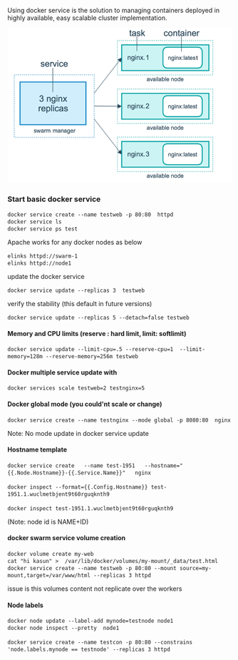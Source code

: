 

Using docker service is the solution to managing containers deployed in highly available, easy scalable cluster implementation.

![](https://github.com/Kasunmadura/docker/blob/master/docker_swarm/services/docker-swarm-nginx.png)

###  Start basic docker service

    docker service create --name testweb -p 80:80  httpd
    docker service ls
    docker service ps test

Apache works for any docker nodes  as below

    elinks httpd://swarm-1
    elinks httpd://node1

update the docker service

    docker service update --replicas 3  testweb

verify the stability (this default in future versions)

    docker service update --replicas 5 --detach=false testweb

#### Memory and CPU limits (reserve : hard limit, limit: softlimit)

    docker service update --limit-cpu=.5 --reserve-cpu=1  --limit-memory=128m --reserve-memory=256m testweb

#### Docker multiple service update with

    docker services scale testweb=2 testnginx=5

#### Docker global mode  (you could'nt scale or change)

    docker service create --name testnginx --mode global -p 8080:80  nginx

Note: No mode update in docker service update


#### Hostname template  

    docker service create   --name test-1951   --hostname="{{.Node.Hostname}}-{{.Service.Name}}"   nginx

    docker inspect --format={{.Config.Hostname}} test-1951.1.wuclmetbjent9t60rguqknth9

    docker inspect test-1951.1.wuclmetbjent9t60rguqknth9

(Note: node id is NAME+ID)


#### docker swarm service  volume creation

    docker volume create my-web
    cat "hi kasun" >  /var/lib/docker/volumes/my-mount/_data/test.html
    docker service create --name testweb -p 80:80 --mount source=my-mount,target=/var/www/html --replicas 3 httpd

issue is this volumes content not replicate over the workers 

#### Node labels

    docker node update --label-add mynode=testnode node1
    docker node inspect --pretty  node1

    docker service create --name testcon -p 80:80 --constrains 'node.labels.mynode == testnode' --replicas 3 httpd
